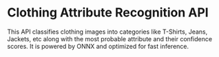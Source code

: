 # Clothing Attribute Recognition API
This API classifies clothing images into categories like T-Shirts, Jeans, Jackets, etc along with the most probable attribute and their confidence scores.
It is powered by ONNX and optimized for fast inference.